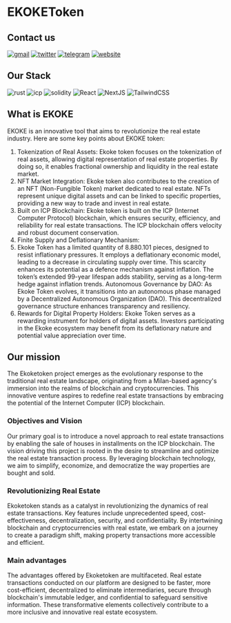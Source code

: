 # EKOKEToken

## Contact us

[![gmail](https://img.shields.io/badge/Gmail-D14836?style=for-the-badge&logo=gmail&logoColor=white)](mailto:ekokefly@gmail.com)
[![twitter](https://img.shields.io/badge/X-000000?style=for-the-badge&logo=x&logoColor=white)](https://twitter.com/ekokedao)
[![telegram](https://img.shields.io/badge/Telegram-2CA5E0?style=for-the-badge&logo=telegram&logoColor=white)](https://t.me/ekokeTOKENgroup)
[![website](https://img.shields.io/badge/website-000000?style=for-the-badge&logo=About.me&logoColor=white)](https://ekoketoken.com)

## Our Stack

![rust](https://img.shields.io/badge/Rust-000000?style=for-the-badge&logo=rust&logoColor=white)
![icp](https://img.shields.io/badge/Internet%20Computer-ed4ea5?style=for-the-badge&logo=InternetComputer&logoColor=white)
![solidity](https://img.shields.io/badge/Solidity-%23363636.svg?style=for-the-badge&logo=solidity&logoColor=white)
![React](https://img.shields.io/badge/react-%2320232a.svg?style=for-the-badge&logo=react&logoColor=%2361DAFB)
![NextJS](https://img.shields.io/badge/next%20js-000000?style=for-the-badge&logo=nextdotjs&logoColor=white)
![TailwindCSS](https://img.shields.io/badge/tailwindcss-%2338B2AC.svg?style=for-the-badge&logo=tailwind-css&logoColor=white)

## What is EKOKE

EKOKE is an innovative tool that aims to revolutionize the real estate industry. Here are some key points about EKOKE token:

1. Tokenization of Real Assets: Ekoke token focuses on the tokenization of real assets, allowing digital representation of real estate properties. By doing so, it enables fractional ownership and liquidity in the real estate market.
2. NFT Market Integration: Ekoke token also contributes to the creation of an NFT (Non-Fungible Token) market dedicated to real estate. NFTs represent unique digital assets and can be linked to specific properties, providing a new way to trade and invest in real estate.
3. Built on ICP Blockchain: Ekoke token is built on the ICP (Internet Computer Protocol) blockchain, which ensures security, efficiency, and reliability for real estate transactions. The ICP blockchain offers velocity and robust document conservation.
4. Finite Supply and Deflationary Mechanism:
5. Ekoke Token has a limited quantity of 8.880.101 pieces, designed to resist inflationary pressures.
It employs a deflationary economic model, leading to a decrease in circulating supply over time. This scarcity enhances its potential as a defence mechanism against inflation.
The token’s extended 99-year lifespan adds stability, serving as a long-term hedge against inflation trends.
Autonomous Governance by DAO: As Ekoke Token evolves, it transitions into an autonomous phase managed by a Decentralized Autonomous Organization (DAO). This decentralized governance structure enhances transparency and resiliency.
6. Rewards for Digital Property Holders: Ekoke Token serves as a rewarding instrument for holders of digital assets. Investors participating in the Ekoke ecosystem may benefit from its deflationary nature and potential value appreciation over time.

## Our mission

The Ekoketoken project emerges as the evolutionary response to the traditional real estate landscape, originating from a Milan-based agency's immersion into the realms of blockchain and cryptocurrencies. This innovative venture aspires to redefine real estate transactions by embracing the potential of the Internet Computer (ICP) blockchain.

### Objectives and Vision

Our primary goal is to introduce a novel approach to real estate transactions by enabling the sale of houses in installments on the ICP blockchain. The vision driving this project is rooted in the desire to streamline and optimize the real estate transaction process. By leveraging blockchain technology, we aim to simplify, economize, and democratize the way properties are bought and sold.

### Revolutionizing Real Estate

Ekoketoken stands as a catalyst in revolutionizing the dynamics of real estate transactions. Key features include unprecedented speed, cost-effectiveness, decentralization, security, and confidentiality. By intertwining blockchain and cryptocurrencies with real estate, we embark on a journey to create a paradigm shift, making property transactions more accessible and efficient.

### Main advantages

The advantages offered by Ekoketoken are multifaceted. Real estate transactions conducted on our platform are designed to be faster, more cost-efficient, decentralized to eliminate intermediaries, secure through blockchain's immutable ledger, and confidential to safeguard sensitive information. These transformative elements collectively contribute to a more inclusive and innovative real estate ecosystem.
